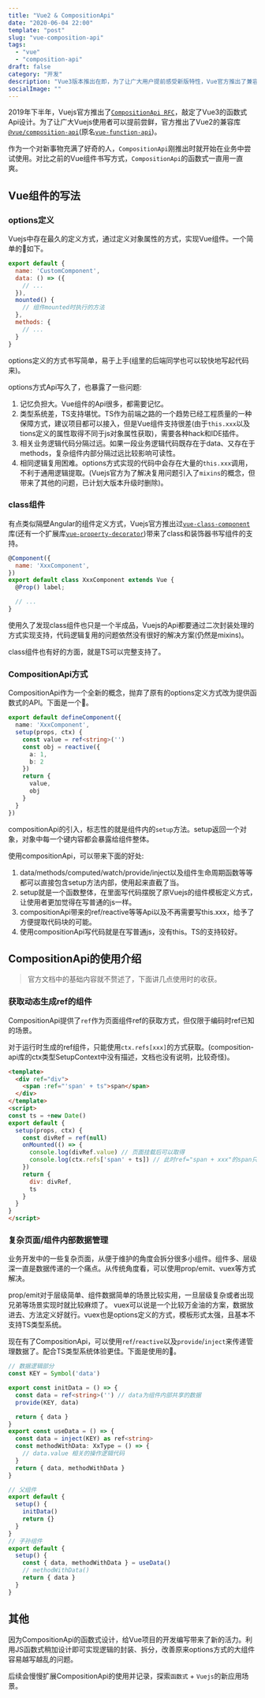 ```yaml
---
title: "Vue2 & CompositionApi"
date: "2020-06-04 22:00"
template: "post"
slug: "vue-composition-api"
tags:
  - "vue"
  - "composition-api"
draft: false
category: "开发"
description: "Vue3版本推出在即，为了让广大用户提前感受新版特性，Vue官方推出了兼容Vue2的@vue/composition-api库。这里简单记录下近半年的使用收获。"
socialImage: ""
---
```


2019年下半年，Vuejs官方推出了[`CompositionApi RFC`](https://composition-api.vuejs.org/)，敲定了Vue3的函数式Api设计。为了让广大Vuejs使用者可以提前尝鲜，官方推出了Vue2的兼容库[`@vue/composition-api`](https://www.npmjs.com/package/@vue/composition-api)(原名[`vue-function-api`](https://www.npmjs.com/package/vue-function-api))。

作为一个对新事物充满了好奇的人，`CompositionApi`刚推出时就开始在业务中尝试使用。对比之前的Vue组件书写方式，`CompositionApi`的函数式一直用一直爽。

## Vue组件的写法

### options定义

Vuejs中存在最久的定义方式，通过定义对象属性的方式，实现Vue组件。一个简单的🌰如下。

```js
export default {
  name: 'CustomComponent',
  data: () => ({
    // ...
  }),
  mounted() {
    // 组件mounted时执行的方法
  },
  methods: {
    // ...
  }
}
```

options定义的方式书写简单，易于上手(组里的后端同学也可以较快地写起代码来)。

options方式Api写久了，也暴露了一些问题:

1. 记忆负担大。Vue组件的Api很多，都需要记忆。
1. 类型系统差，TS支持堪忧。TS作为前端之路的一个趋势已经工程质量的一种保障方式，建议项目都可以接入，但是Vue组件支持很差(由于`this.xxx`以及tions定义的属性取得不同于js对象属性获取)，需要各种hack和IDE插件。
1. 相关业务逻辑代码分隔过远。如果一段业务逻辑代码既存在于data、又存在于methods，复杂组件内部分隔过远比较影响可读性。
1. 相同逻辑复用困难。options方式实现的代码中会存在大量的`this.xxx`调用，不利于通用逻辑提取。(Vuejs官方为了解决复用问题引入了`mixins`的概念，但带来了其他的问题，已计划大版本升级时删除)。

### class组件

有点类似隔壁Angular的组件定义方式，Vuejs官方推出过[`vue-class-component`](https://github.com/vuejs/vue-class-component)库(还有一个扩展库[`vue-property-decorator`](https://github.com/kaorun343/vue-property-decorator))带来了class和装饰器书写组件的支持。

```js
@Component({
  name: 'XxxComponent',
})
export default class XxxComponent extends Vue {
  @Prop() label;

  // ...
}
```

使用久了发现class组件也只是一个半成品，Vuejs的Api都要通过二次封装处理的方式实现支持，代码逻辑复用的问题依然没有很好的解决方案(仍然是mixins)。

class组件也有好的方面，就是TS可以完整支持了。

### CompositionApi方式

CompositionApi作为一个全新的概念，抛弃了原有的options定义方式改为提供函数式的API。下面是一个🌰。

```ts
export default defineComponent({
  name: 'XxxComponent',
  setup(props, ctx) {
    const value = ref<string>('')
    const obj = reactive({
      a: 1,
      b: 2
    })
    return {
      value,
      obj
    }
  }
})
```

compositionApi的引入，标志性的就是组件内的`setup`方法。setup返回一个对象，对象中每一个键内容都会暴露给组件整体。

使用compositionApi，可以带来下面的好处:

1. data/methods/computed/watch/provide/inject以及组件生命周期函数等等都可以直接包含setup方法内部，使用起来直截了当。
1. setup就是一个函数整体，在里面写代码摆脱了原Vuejs的组件模板定义方式，让使用者更加觉得在写普通的js一样。
1. compositionApi带来的ref/reactive等等Api以及不再需要写this.xxx，给予了方便提取代码块的可能。
1. 使用compositionApi写代码就是在写普通js，没有this。TS的支持较好。

## CompositionApi的使用介绍

> 官方文档中的基础内容就不赘述了，下面讲几点使用时的收获。

### 获取动态生成ref的组件

CompositionApi提供了`ref`作为页面组件ref的获取方式，但仅限于编码时ref已知的场景。

对于运行时生成的ref组件，只能使用`ctx.refs[xxx]`的方式获取。(composition-api库的ctx类型SetupContext中没有描述，文档也没有说明，比较奇怪)。

```html
<template>
  <div ref="div">
    <span :ref="'span' + ts">span</span>
  </div>
</template>
<script>
const ts = +new Date()
export default {
  setup(props, ctx) {
    const divRef = ref(null)
    onMounted(() => {
      console.log(divRef.value) // 页面挂载后可以取得
      console.log(ctx.refs['span' + ts]) // 此时ref="span + xxx"的span只能使用这种方式获取
    })
    return {
      div: divRef,
      ts
    }
  }
}
</script>
```

### 复杂页面/组件内部数据管理

业务开发中的一些复杂页面，从便于维护的角度会拆分很多小组件。组件多、层级深一直是数据传递的一个痛点。从传统角度看，可以使用prop/emit、vuex等方式解决。

prop/emit对于层级简单、组件数据简单的场景比较实用，一旦层级复杂或者出现兄弟等场景实现时就比较麻烦了。
vuex可以说是一个比较万金油的方案，数据放进去、方法定义好就行。vuex也是options定义的方式，模板形式太强，且基本不支持TS类型系统。

现在有了CompositionApi，可以使用`ref`/`reactive`以及`provide`/`inject`来传递管理数据了。配合TS类型系统体验更佳。下面是使用的🌰。

```ts
// 数据逻辑部分
const KEY = Symbol('data')

export const initData = () => {
  const data = ref<string>('') // data为组件内部共享的数据
  provide(KEY, data)

  return { data }
}
export const useData = () => {
  const data = inject(KEY) as ref<string>
  const methodWithData: XxType = () => {
    // data.value 相关的操作逻辑代码
  }
  return { data, methodWithData }
}

// 父组件
export default {
  setup() {
    initData()
    return {}
  }
}
// 子孙组件
export default {
  setup() {
    const { data, methodWithData } = useData()
    // methodWithData()
    return { data }
  }
}
```

## 其他

因为CompositionApi的函数式设计，给Vue项目的开发编写带来了新的活力。利用JS函数式稍加设计即可实现逻辑的封装、拆分，改善原来options方式的大组件容易越写越乱的问题。

后续会慢慢扩展CompositionApi的使用并记录，探索`函数式` + `Vuejs`的新应用场景。
